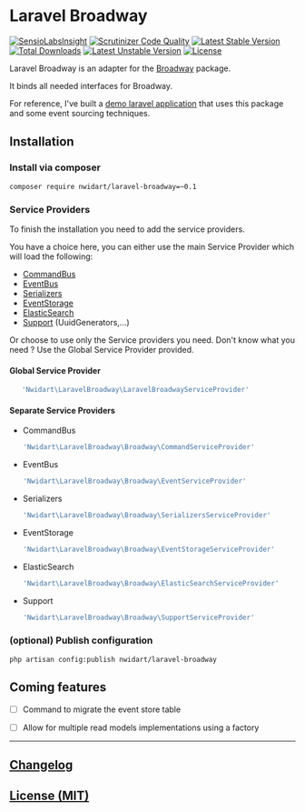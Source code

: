# Laravel Broadway

[![SensioLabsInsight](https://insight.sensiolabs.com/projects/092c1ed2-24a2-4aac-bf91-822dc9df98e4/mini.png)](https://insight.sensiolabs.com/projects/092c1ed2-24a2-4aac-bf91-822dc9df98e4)
[![Scrutinizer Code Quality](https://scrutinizer-ci.com/g/nWidart/Laravel-broadway/badges/quality-score.png?b=master)](https://scrutinizer-ci.com/g/nWidart/Laravel-broadway/?branch=master)
[![Latest Stable Version](https://poser.pugx.org/nwidart/laravel-broadway/version.svg)](https://packagist.org/packages/nwidart/laravel-broadway)
[![Total Downloads](https://poser.pugx.org/nwidart/laravel-broadway/downloads.svg)](https://packagist.org/packages/nwidart/laravel-broadway)
[![Latest Unstable Version](https://poser.pugx.org/nwidart/laravel-broadway/v/unstable.svg)](//packagist.org/packages/nwidart/laravel-broadway)
[![License](https://poser.pugx.org/nwidart/laravel-broadway/license.svg)](https://packagist.org/packages/nwidart/laravel-broadway)

Laravel Broadway is an adapter for the [Broadway](https://github.com/qandidate-labs/broadway/) package.

It binds all needed interfaces for Broadway.

For reference, I've built a [demo laravel application](https://github.com/nWidart/Laravel-Broadway-Demo) that uses this package and some event sourcing techniques. 

## Installation

### Install via composer

```
composer require nwidart/laravel-broadway=~0.1
```

### Service Providers

To finish the installation you need to add the service providers. 

You have a choice here, you can either use the main Service Provider which will load the following:
 
- [CommandBus](https://github.com/nWidart/Laravel-broadway/blob/master/src/Nwidart/LaravelBroadway/Broadway/CommandServiceProvider.php)
- [EventBus](https://github.com/nWidart/Laravel-broadway/blob/master/src/Nwidart/LaravelBroadway/Broadway/EventServiceProvider.php)
- [Serializers](https://github.com/nWidart/Laravel-broadway/blob/master/src/Nwidart/LaravelBroadway/Broadway/SerializersServiceProvider.php)
- [EventStorage](https://github.com/nWidart/Laravel-broadway/blob/master/src/Nwidart/LaravelBroadway/Broadway/EventStorageServiceProvider.php)
- [ElasticSearch](https://github.com/nWidart/Laravel-broadway/blob/master/src/Nwidart/LaravelBroadway/Broadway/ElasticSearchServiceProvider.php)
- [Support](https://github.com/nWidart/Laravel-broadway/blob/master/src/Nwidart/LaravelBroadway/Broadway/SupportServiceProvider.php) (UuidGenerators,...)

Or choose to use only the Service providers you need. Don't know what you need ? Use the Global Service Provider provided.

#### Global Service Provider
 
 ``` php
    'Nwidart\LaravelBroadway\LaravelBroadwayServiceProvider'
 ```

#### Separate Service Providers
 
 - CommandBus
 
    ``` php
    'Nwidart\LaravelBroadway\Broadway\CommandServiceProvider'
    ```
    
- EventBus

    ``` php
    'Nwidart\LaravelBroadway\Broadway\EventServiceProvider'
    ```

- Serializers

    ``` php
    'Nwidart\LaravelBroadway\Broadway\SerializersServiceProvider'
    ```

- EventStorage

    ``` php
    'Nwidart\LaravelBroadway\Broadway\EventStorageServiceProvider'
    ```

- ElasticSearch

    ``` php
    'Nwidart\LaravelBroadway\Broadway\ElasticSearchServiceProvider'
    ```

- Support

    ``` php
    'Nwidart\LaravelBroadway\Broadway\SupportServiceProvider'
    ```

### (optional) Publish configuration


```
php artisan config:publish nwidart/laravel-broadway
```

## Coming features

- [ ] Command to migrate the event store table
- [ ] Allow for multiple read models implementations using a factory


***

## [Changelog](/CHANGELOG.md)
## [License (MIT)](/LICENSE.md)

